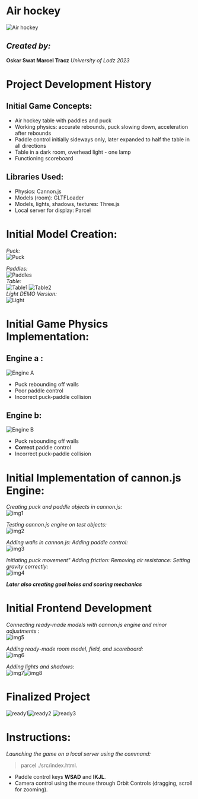 
# Air hockey
![Air hockey ](https://imgur.com/Ccz4AeO.png)

## _Created by:_

**Oskar Swat 
Marcel Tracz** 
*University of Lodz 2023*

# Project Development History

## Initial Game Concepts:

-   Air hockey table with paddles and puck
-   Working physics: accurate rebounds, puck slowing down, acceleration after rebounds
-   Paddle control initially sideways only, later expanded to half the table in all directions
-   Table in a dark room, overhead light - one lamp
-   Functioning scoreboard

## Libraries Used:

-   Physics: Cannon.js
-   Models (room): GLTFLoader
-   Models, lights, shadows, textures: Three.js
-   Local server for display: Parcel

# Initial Model Creation:

*Puck:*  
![Puck ](https://i.imgur.com/IVnpC4m.png)

*Paddles:*   
![Paddles](https://i.imgur.com/D7a18Bk.png)  
*Table:*    
![Table1](https://i.imgur.com/RilImji.png)
![Table2](https://i.imgur.com/Y4l8k0C.png)  
*Light DEMO Version:*  
![Light](https://i.imgur.com/fMYc1Xj.png)

# Initial Game Physics Implementation:

## Engine a :  
![Engine A](https://i.imgur.com/EDuf0gz.png)
 - Puck rebounding off walls   
 - Poor paddle control  
 -  Incorrect puck-paddle collision

## Engine b:  
![Engine B](https://i.imgur.com/pMuc1Qa.png)
 - Puck rebounding off walls   
 - **Correct** paddle control    
 - Incorrect puck-paddle collision

# Initial Implementation of cannon.js Engine:

*Creating puck and paddle objects in cannon.js:*  
![img1](https://i.imgur.com/4r4u7Fy.png)

*Testing cannon.js engine on test objects:*  
![img2](https://i.imgur.com/sqZ0ld9.png)

*Adding walls in cannon.js:*
*Adding paddle control:*  
![img3](https://i.imgur.com/JCdIVjL.png)

*Initiating puck movement"*
*Adding friction:*
*Removing air resistance:*
*Setting gravity correctly:*  
![img4](https://i.imgur.com/cYZxRC6.png)

***Later also creating goal holes and scoring mechanics***


# Initial Frontend Development

*Connecting ready-made models with cannon.js engine and minor adjustments :*  
![img5](https://i.imgur.com/s7q51Nz.png)

*Adding ready-made room model, field, and scoreboard:*   
![img6](https://i.imgur.com/0bygSWU.png)

*Adding lights and shadows:*  
![img7](https://i.imgur.com/FW5leeX.png)![img8](https://i.imgur.com/nZX0il5.png)


# Finalized Project  
![ready1](https://i.imgur.com/VoNeF4E.png)![ready2](https://i.imgur.com/yleJjCY.png)
![ready3](https://i.imgur.com/vIK3VBT.png)


# Instructions:

_Launching the game on a local server using the command:_

> parcel ./src/index.html.

-   Paddle control keys **WSAD** and **IKJL**.
-   Camera control using the mouse through Orbit Controls (dragging, scroll for zooming).
